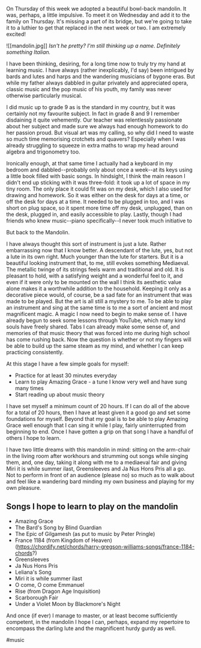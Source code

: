 On Thursday of this week we adopted a beautiful bowl-back mandolin. It was, perhaps, a little impulsive. To meet it on Wednesday and add it to the family on Thursday. It's missing a part of its bridge, but we're going to take it to a luthier to get that replaced in the next week or two. I am extremely excited!

![[mandolin.jpg]]
*Isn't he pretty? I'm still thinking up a name. Definitely something Italian.*

I have been thinking, desiring, for a long time now to truly try my hand at learning music. I have always (rather inexplicably, I'd say) been intrigued by bards and lutes and harps and the wandering musicians of bygone eras. But while my father always dabbled in guitar privately and appreciated opera, classic music and the pop music of his youth, my family was never otherwise particularly musical. 

I did music up to grade 9 as is the standard in my country, but it was certainly not my favourite subject. In fact in grade 8 and 9 I remember disdaining it quite vehemently. Our teacher was relentlessly passionate about her subject and made sure we always had enough homework to do her passion proud. But visual art was my calling, so why did I need to waste so much time memorising crotchets and quavers? Especially when I was already struggling to squeeze in extra maths to wrap my head around algebra and trigonometry too. 

Ironically enough, at that same time I actually had a keyboard in my bedroom and dabbled--probably only about once a week--at its keys using a little book filled with basic songs. In hindsight, I think the main reason I didn't end up sticking with it was three-fold: it took up a lot of space in my tiny room. The only place it could fit was on my desk, which I also used for drawing and homework. So it was either on the desk for days at a time, or off the desk for days at a time. It needed to be plugged in too, and I was short on plug space, so it spent more time off my desk, unplugged, than on the desk, plugged in, and easily accessible to play. Lastly, though I had friends who knew music--piano specifically--I never took much initiative to 

But back to the Mandolin.

I have always thought this sort of instrument is just a lute. Rather embarrassing now that I know better. A descendant of the lute, yes, but not a lute in its own right. Much younger than the lute for starters. But it is a beautiful looking instrument that, to me, still evokes something Mediaeval. The metallic twinge of its strings feels warm and traditional and old. It is pleasant to hold, with a satisfying weight and a wonderful feel to it, and even if it were only to be mounted on the wall I think its aesthetic value alone makes it a worthwhile addition to the household. Keeping it only as a decorative piece would, of course, be a sad fate for an instrument that was made to be played. But the art is all still a mystery to me. To be able to play an instrument and sing at the same time is to me a sort of ancient and most magnificent magic. A magic I now need to begin to make sense of. I have already begun to seek some lessons through YouTube, which many kind souls have freely shared. Tabs I can already make some sense of, and memories of that music theory that was forced into me during high school has come rushing back. Now the question is whether or not my fingers will be able to build up the same steam as my mind, and whether I can keep practicing consistently. 

At this stage I have a few simple goals for myself:
- Practice for at least 30 minutes everyday
- Learn to play Amazing Grace - a tune I know very well and have sung many times
- Start reading up about music theory

I have set myself a minimum count of 20 hours. If I can do all of the above for a total of 20 hours, then I have at least given it a good go and set some foundations for myself. Beyond that my goal is to be able to play Amazing Grace well enough that I can sing it while I play, fairly uninterrupted from beginning to end. Once I have gotten a grip on that song I have a handful of others I hope to learn.

I have two little dreams with this mandolin in mind: sitting on the arm-chair in the living room after workhours and strumming out songs while singing them, and, one day, taking it along with me to a mediaeval fair and giving Miri it is while summer ilast, Greensleeves and Ja Nus Hons Pris all a go. Not to perform in front of an audience (please no) so much as to walk about and feel like a wandering bard minding my own business and playing for my own pleasure.

## Songs I hope to learn to play on the mandolin
- Amazing Grace
- The Bard's Song by Blind Guardian
- The Epic of Gilgamesh (as put to music by Peter Pringle)
- France 1184 (from Kingdom of Heaven) (https://chordify.net/chords/harry-gregson-williams-songs/france-1184-chords?)
- Greensleeves
- Ja Nus Hons Pris
- Leliana's Song
- Miri it is while summer ilast
- O come, O come Emmanuel
- Rise (from Dragon Age Inquisition)
- Scarborough Fair
- Under a Violet Moon by Blackmore's Night

And once (if ever) I manage to master, or at least become sufficiently competent, in the mandolin I hope I can, perhaps, expand my repertoire to encompass the darling lute and the magnificent hurdy gurdy as well. 

#music